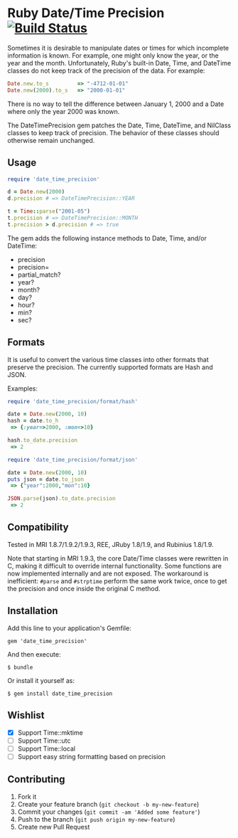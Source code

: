 # Ruby Date/Time Precision [![Build Status](https://travis-ci.org/Spokeo/date_time_precision.png?branch=master)](https://travis-ci.org/Spokeo/date_time_precision)

Sometimes it is desirable to manipulate dates or times for which incomplete information is known.
For example, one might only know the year, or the year and the month.
Unfortunately, Ruby's built-in Date, Time, and DateTime classes do not keep track of the precision of the data.
For example:

```ruby
Date.new.to_s         => "-4712-01-01"
Date.new(2000).to_s   => "2000-01-01"
```

There is no way to tell the difference between January 1, 2000 and a Date where only the year 2000 was known.

The DateTimePrecision gem patches the Date, Time, DateTime, and NilClass classes to keep track of precision.
The behavior of these classes should otherwise remain unchanged.

## Usage

```ruby
require 'date_time_precision'

d = Date.new(2000)
d.precision # => DateTimePrecision::YEAR

t = Time::parse("2001-05")
t.precision # => DateTimePrecision::MONTH
t.precision > d.precision # => true
```

The gem adds the following instance methods to Date, Time, and/or DateTime:

*    precision
*    precision=
*    partial_match?
*    year?
*    month?
*    day?
*    hour?
*    min?
*    sec?

## Formats

It is useful to convert the various time classes into other formats that preserve the precision. The currently supported formats are Hash and JSON.

Examples:

```ruby
require 'date_time_precision/format/hash'

date = Date.new(2000, 10)
hash = date.to_h
 => {:year=>2000, :mon=>10}

hash.to_date.precision
 => 2 
```

```ruby
require 'date_time_precision/format/json'

date = Date.new(2000, 10)
puts json = date.to_json
 => {"year":2000,"mon":10}

JSON.parse(json).to_date.precision
 => 2
```

## Compatibility

Tested in MRI 1.8.7/1.9.2/1.9.3, REE, JRuby 1.8/1.9, and Rubinius 1.8/1.9.

Note that starting in MRI 1.9.3, the core Date/Time classes were rewritten in C, making it difficult to
override internal functionality. Some functions are now implemented internally and are not exposed.
The workaround is inefficient: `#parse` and `#strptime` perform the same work twice, once to get the precision and once inside the original C method.

## Installation

Add this line to your application's Gemfile:

    gem 'date_time_precision'

And then execute:

    $ bundle

Or install it yourself as:

    $ gem install date_time_precision

## Wishlist

 - [x] Support Time::mktime
 - [ ] Support Time::utc
 - [ ] Support Time::local
 - [ ] Support easy string formatting based on precision

## Contributing

1. Fork it
2. Create your feature branch (`git checkout -b my-new-feature`)
3. Commit your changes (`git commit -am 'Added some feature'`)
4. Push to the branch (`git push origin my-new-feature`)
5. Create new Pull Request
